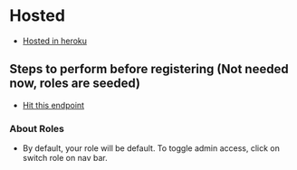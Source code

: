 # Hosted
* [Hosted in heroku](http://excelmanipulation.herokuapp.com/)

## Steps to perform before registering (Not needed now, roles are seeded)
* [Hit this endpoint](https://localhost:7224/Role/CreateRole)

### About Roles
* By default, your role will be default. To toggle admin access, click on switch role on nav bar. 
